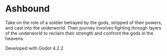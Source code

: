 # Ashbound
Take on the role of a soldier betrayed by the gods, stripped of their powers, and cast into the underworld. Their journey involves fighting through layers of the underworld to reclaim their strength and confront the gods in the heavens.

Developed with Godot 4.2.2
